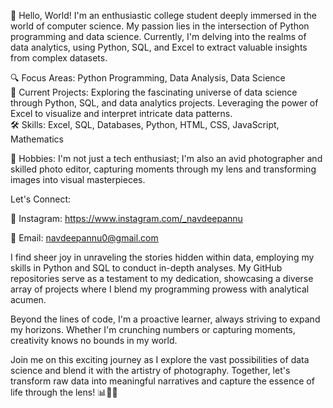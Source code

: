👋 Hello, World! I'm an enthusiastic college student deeply immersed in the world of computer science. My passion lies in the intersection of Python programming and data science. Currently, I'm delving into the realms of data analytics, using Python, SQL, and Excel to extract valuable insights from complex datasets.

🔍 Focus Areas: Python Programming, Data Analysis, Data Science  
🚀 Current Projects: Exploring the fascinating universe of data science through Python, SQL, and data analytics projects. Leveraging the power of Excel to visualize and interpret intricate data patterns.  
🛠️ Skills: Excel, SQL, Databases, Python, HTML, CSS, JavaScript, Mathematics  

🎨 Hobbies: I'm not just a tech enthusiast; I'm also an avid photographer and skilled photo editor, capturing moments through my lens and transforming images into visual masterpieces.  

Let's Connect:

📸 Instagram: https://www.instagram.com/_navdeepannu

📧 Email: navdeepannu0@gmail.com

I find sheer joy in unraveling the stories hidden within data, employing my skills in Python and SQL to conduct in-depth analyses. My GitHub repositories serve as a testament to my dedication, showcasing a diverse array of projects where I blend my programming prowess with analytical acumen.

Beyond the lines of code, I'm a proactive learner, always striving to expand my horizons. Whether I'm crunching numbers or capturing moments, creativity knows no bounds in my world.

Join me on this exciting journey as I explore the vast possibilities of data science and blend it with the artistry of photography. Together, let's transform raw data into meaningful narratives and capture the essence of life through the lens! 📊📸🚀
